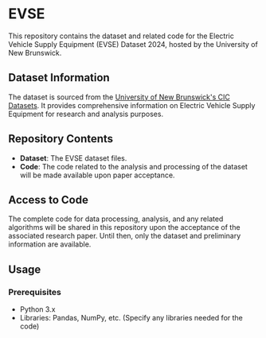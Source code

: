 # EVSE

This repository contains the dataset and related code for the Electric Vehicle Supply Equipment (EVSE) Dataset 2024, hosted by the University of New Brunswick.

## Dataset Information

The dataset is sourced from the [University of New Brunswick's CIC Datasets](https://www.unb.ca/cic/datasets/evse-dataset-2024.html). It provides comprehensive information on Electric Vehicle Supply Equipment for research and analysis purposes.

## Repository Contents

- **Dataset**: The EVSE dataset files.
- **Code**: The code related to the analysis and processing of the dataset will be made available upon paper acceptance.

## Access to Code

The complete code for data processing, analysis, and any related algorithms will be shared in this repository upon the acceptance of the associated research paper. Until then, only the dataset and preliminary information are available.

## Usage

### Prerequisites

- Python 3.x
- Libraries: Pandas, NumPy, etc. (Specify any libraries needed for the code)